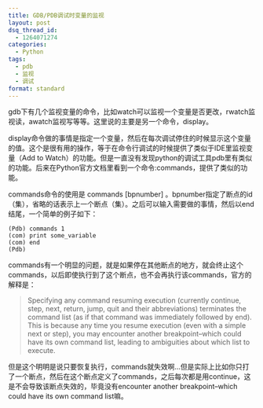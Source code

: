 ```yaml
---
title: GDB/PDB调试时变量的监视
layout: post
dsq_thread_id:
  - 1264071274
categories:
  - Python
tags:
  - pdb
  - 监视
  - 调试
format: standard
---
```


  gdb下有几个监视变量的命令，比如watch可以监视一个变量是否更改，rwatch监视读，awatch监视写等等。这里说的主要是另一个命令，display。

  display命令做的事情是指定一个变量，然后在每次调试停住的时候显示这个变量的值。这个是很有用的操作，等于在命令行调试的时候提供了类似于IDE里监视变量（Add to Watch）的功能。但是一直没有发现python的调试工具pdb里有类似的功能。后来在Python官方文档里看到一个命令:commands，提供了类似的功能。

  commands命令的使用是 commands [bpnumber] 。bpnumber指定了断点的id（集），省略的话表示上一个断点（集）。之后可以输入需要做的事情，然后以end结尾，一个简单的例子如下：


    (Pdb) commands 1
    (com) print some_variable
    (com) end
    (Pdb)


  commands有一个明显的问题，就是如果停在其他断点的地方，就会终止这个commands，以后即使执行到了这个断点，也不会再执行该commands，官方的解释是：

> Specifying any command resuming execution (currently continue, step, next, return, jump, quit and their abbreviations) terminates the command list (as if that command was immediately followed by end). This is because any time you resume execution (even with a simple next or step), you may encounter another breakpoint–which could have its own command list, leading to ambiguities about which list to execute.

  但是这个明明是说只要恢复执行，commands就失效啊…但是实际上比如你只打了一个断点，然后在这个断点定义了commands，之后每次都是用continue，这是不会导致该断点失效的，毕竟没有encounter another breakpoint–which could have its own command list嘛。
